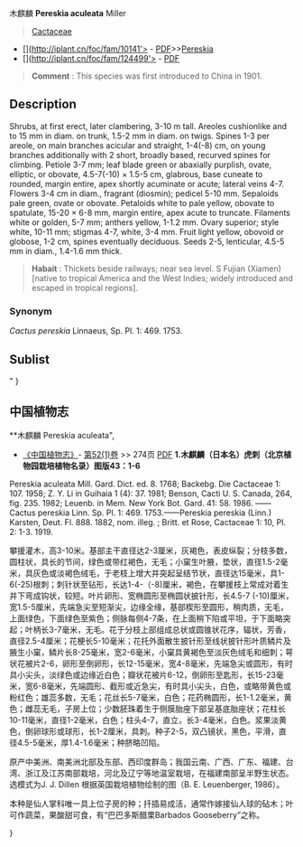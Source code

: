 木麒麟 **Pereskia aculeata** Miller

> [Cactaceae](http://www.iplant.cn/info/Cactaceae?t=foc)
* [](http://iplant.cn/foc/fam/10141'> - [PDF](http://iplant.cn/foc/pdf/Cactaceae.pdf)>>[Pereskia](http://www.iplant.cn/info/Pereskia?t=foc)
* [](http://iplant.cn/foc/fam/124499'> - [PDF](http://www.iplant.cn/foc/pdf/Pereskia.pdf)


> **Comment** : 
> This species was first introduced to China in 1901.

## Description

Shrubs, at first erect, later clambering, 3-10 m tall. Areoles cushionlike and to 15 mm in diam. on trunk, 1.5-2 mm in diam. on twigs. Spines 1-3 per areole, on main branches acicular and straight, 1-4(-8) cm, on young branches additionally with 2 short, broadly based, recurved spines for climbing. Petiole 3-7 mm; leaf blade green or abaxially purplish, ovate, elliptic, or obovate, 4.5-7(-10) × 1.5-5 cm, glabrous, base cuneate to rounded, margin entire, apex shortly acuminate or acute; lateral veins 4-7. Flowers 3-4 cm in diam., fragrant (diosmin); pedicel 5-10 mm. Sepaloids pale green, ovate or obovate. Petaloids white to pale yellow, obovate to spatulate, 15-20 × 6-8 mm, margin entire, apex acute to truncate. Filaments white or golden, 5-7 mm; anthers yellow, 1-1.2 mm. Ovary superior; style white, 10-11 mm; stigmas 4-7, white, 3-4 mm. Fruit light yellow, obovoid or globose, 1-2 cm, spines eventually deciduous. Seeds 2-5, lenticular, 4.5-5 mm in diam., 1.4-1.6 mm thick.


> **Habait** : 
> Thickets beside railways; near sea level. S Fujian (Xiamen) [native to tropical America and the West Indies; widely introduced and escaped in tropical regions].

### Synonym
*Cactus pereskia* Linnaeus, Sp. Pl. 1: 469. 1753.


## Sublist
"
}
## 中国植物志

**木麒麟 Pereskia aculeata",


* [《中国植物志》](http://www.iplant.cn/frps)- [第52(1)卷](http://www.iplant.cn/frps/vol/52(1)) >> 274页 [PDF](http://www.iplant.cn/frps/pdf/52(1)/274.PDF)
**1.木麒麟（日本名）虎刺（北京植物园栽培植物名录）图版43：1-6**

Pereskia aculeata Mill. Gard. Dict. ed. 8. 1768; Backebg. Die Cactaceae 1: 107. 1958; Z. Y. Li in Guihaia 1 (4): 37. 1981; Benson, Cacti U. S. Canada, 264, fig. 235. 1982; Leuenb. in Mem. New York Bot. Gard. 41: 58. 1986. ——Cactus pereskia Linn. Sp. Pl. 1: 469. 1753.——Pereskia pereskia (Linn.) Karsten, Deut. Fl. 888. 1882, nom. illeg. ; Britt. et Rose, Cactaceae 1: 10, Pl. 2: 1-3. 1919.

攀援灌木，高3-10米。基部主干直径达2-3厘米，灰褐色，表皮纵裂；分枝多数，圆柱状，具长的节间，绿色或带红褐色，无毛；小窠生叶腋，垫状，直径1.5-2毫米，具灰色或淡褐色绒毛，于老枝上增大并突起呈结节状，直径达15毫米，具1-6(-25)根刺；刺针状至钻形，长达1-4-（-8)厘米，褐色，在攀援枝上常成对着生并下弯成钩状，较短。叶片卵形、宽椭圆形至椭圆状披针形，长4.5-7 (-10)厘米，宽1.5-5厘米，先端急尖至短渐尖，边缘全缘，基部楔形至圆形，稍肉质，无毛，上面绿色，下面绿色至紫色；侧脉每侧4-7条，在上面稍下陷或平坦，于下面略突起；叶柄长3-7毫米，无毛。花于分枝上部组成总状或圆锥状花序，辐状，芳香，直径2.5-4厘米；花梗长5-10毫米；花托外面散生披针形至线状披针形叶质鳞片及腋生小窠，鳞片长8-25毫米，宽2-6毫米，小窠具黄褐色至淡灰色绒毛和细刺；萼状花被片2-6，卵形至倒卵形，长12-15毫米，宽4-8毫米，先端急尖或圆形，有时具小尖头，淡绿色或边缘近白色；瓣状花被片6-12，倒卵形至匙形，长15-23毫米，宽6-8毫米，先端圆形、截形或近急尖，有时具小尖头，白色，或略带黄色或粉红色；雄蕊多数，无毛；花丝长5-7毫米，白色；花药椭圆形，长1-1.2毫米，黄色；雌蕊无毛，子房上位；少数胚珠着生于侧膜胎座下部呈基底胎座状；花柱长10-11毫米，直径1-2毫米，白色；柱头4-7，直立，长3-4毫米，白色。浆果淡黄色，倒卵球形或球形，长1-2厘米，具刺。种子2-5，双凸镜状，黑色，平滑，直径4.5-5毫米，厚1.4-1.6毫米；种脐略凹陷。

原产中美洲、南美洲北部及东部、西印度群岛；我国云南、广西、广东、福建、台湾、浙江及江苏南部栽培，河北及辽宁等地温室栽培，在福建南部呈半野生状态。选模式为J. J. Dillen 根据英国栽培植物绘制的图（B. E. Leuenberger, 1986）。

本种是仙人掌科唯一具上位子房的种；扦插易成活，通常作嫁接仙人球的砧木；叶可作蔬菜，果酸甜可食，有“巴巴多斯醋栗Barbados Gooseberry”之称。

}